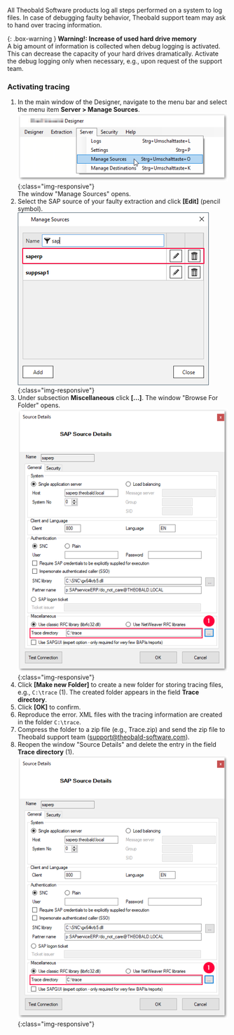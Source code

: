 All Theobald Software products log all steps performed on a system to log files.
In case of debugging faulty behavior, Theobald support team may ask to hand over tracing information.

{: .box-warning }
**Warning!: Increase of used hard drive memory** <br>
A big amount of information is collected when debug logging is activated. This can decrease the capacity of your hard drives dramatically.
Activate the debug logging only when necessary, e.g., upon request of the support team.

### Activating tracing

1. In the main window of the Designer, navigate to the menu bar and select the menu item **Server > Manage Sources**.<br>
![XU-Create-Connection-1](/img/content/server_manage_sources.png){:class="img-responsive"}<br>
The window "Manage Sources" opens. <br> 
2. Select the SAP source of your faulty extraction and click **[Edit]** (pencil symbol). 
![sap-source](/img/content/edit_sap_source.png){:class="img-responsive"}
3. Under subsection **Miscellaneous** click **[...]**. The window "Browse For Folder" opens. 
![tracing-path](/img/content/xu_tracing_path.png){:class="img-responsive"}
4. Click **[Make new Folder]** to create a new folder for storing tracing files, e.g., `C:\trace` (1). The created folder appears in the field **Trace directory**.
5. Click **[OK]** to confirm.
6. Reproduce the error. XML files with the tracing information are created in the folder `C:\trace`.
7. Compress the folder to a zip file (e.g., Trace.zip) and send the zip file to Theobald support team (support@theobald-software.com).
8. Reopen the window "Source Details" and delete the entry in the field **Trace directory** (1).
![tracing-path](/img/content/xu_tracing_path.png){:class="img-responsive"}





